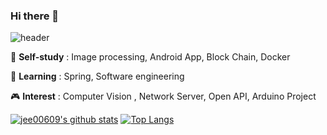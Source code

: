 ### Hi there 👋

<!--
**jee00609/jee00609** is a ✨ _special_ ✨ repository because its `README.md` (this file) appears on your GitHub profile.

![header](https://capsule-render.vercel.app/api?type=waving&color=auto&height=300&section=header&text=capsule%20render&fontSize=90)


Here are some ideas to get you started:

- 🔭 I’m currently working on ...
- 🌱 I’m currently learning ...
- 👯 I’m looking to collaborate on ...
- 🤔 I’m looking for help with ...
- 💬 Ask me about ...
- 📫 How to reach me: ...
- 😄 Pronouns: ...
- ⚡ Fun fact: ...
- 📝 :memo:
- 💻 :computer:
- 😊 :blush:
-->

![header](https://capsule-render.vercel.app/api?type=waving&color=auto&height=300&section=header&text=Integral%2076&fontSize=90)

🌱 <b>Self-study</b> : Image processing, Android App, Block Chain, Docker

🏫 <b>Learning</b> : Spring, Software engineering

🎮 <b>Interest</b> :  Computer Vision , Network Server, Open API, Arduino Project

[![jee00609's github stats](https://github-readme-stats.vercel.app/api?username=jee00609)](https://github.com/anuraghazra/github-readme-stats)
[![Top Langs](https://github-readme-stats.vercel.app/api/top-langs/?username=jee00609&layout=compact)](https://github.com/anuraghazra/github-readme-stats)
